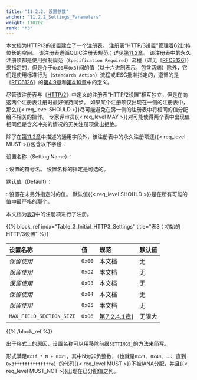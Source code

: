 ```yaml
---
title: "11.2.2. 设置参数"
anchor: "11.2.2_Settings_Parameters"
weight: 110202
rank: "h3"
---
```


本文档为HTTP/3的设置建立了一个注册表。
注册表“HTTP/3设置”管理着62比特位长的空间。
该注册表遵循QUIC注册表规范；详见[第11.2章](#11.2_New_Registries)。
该注册表中的永久注册项都是使用强制规范（`Specification Required`）流程（详见《[RFC8126](https://www.rfc-editor.org/info/rfc8126)》）来指定的，但是介于`0x00`与`0x3f`间的值（以十六进制表示，包含两端）除外，它们是使用标准行为（`Standards Action`）流程或IESG批准指定的，遵循的是《[RFC8126](https://www.rfc-editor.org/info/rfc8126)》的[第4.9章](https://www.rfc-editor.org/rfc/rfc8126#section-4.9)和[第4.10章](https://www.rfc-editor.org/rfc/rfc8126#section-4.10)中的定义。

尽管该注册表与《[HTTP/2](https://www.rfc-editor.org/info/rfc9113)》中定义的注册表“HTTP/2设置”相互独立，但是在向这两个注册表注册时最好保持同步。
如果某个注册项仅出现在一侧的注册表中，那么{{< req_level SHOULD >}}尽可能避免在另一侧的注册表中将相同的值分配给不相关的操作。
专家评审员{{< req_level MAY >}}对可能使得两个表中出现值相同但是含义冲突的情况的无关注册项做出拒绝。

除了在[第11.2章](#11.2_New_Registries)中描述的通用字段外，该注册表中的永久注册项还{{< req_level MUST >}}包含以下字段：

设置名称（Setting Name）：

:   设置的符号名。
设置名称的指定是可选的。

默认值（Default）：

:   设置在未另外指定时的值。
默认值{{< req_level SHOULD >}}是在所有可能的值中最严格的那个。

本文档为[表3](#Table_3_Initial_HTTP3_Settings)中的注册项进行了注册。

{{% block_ref
indx="Table_3_Initial_HTTP3_Settings"
title="表3：初始的HTTP/3设置" %}}

| 设置名称                     | 值      | 规范             | 默认值 |
|:-------------------------|:-------|:---------------|:----|
| *保留使用*                   | `0x00` | 本文档            | 无   |
| *保留使用*                   | `0x02` | 本文档            | 无   |
| *保留使用*                   | `0x03` | 本文档            | 无   |
| *保留使用*                   | `0x04` | 本文档            | 无   |
| *保留使用*                   | `0x05` | 本文档            | 无   |
| `MAX_FIELD_SECTION_SIZE` | `0x06` | [第7.2.4.1章](#7.2.4.1_Defined_SETTINGS_Parameters)] | 无限大 |

{{% /block_ref %}}

出于格式上的原因，设置名称可以用移除前缀`SETTINGS_`的方法来简写。

形式满足`0x1f * N + 0x21`，其中N为非负整数，（也就是`0x21`、`0x40`、...、直到`0x3ffffffffffffffe`）的代码{{< req_level MUST >}}不被IANA分配，并且{{< req_level MUST_NOT >}}出现在已分配值之列。
